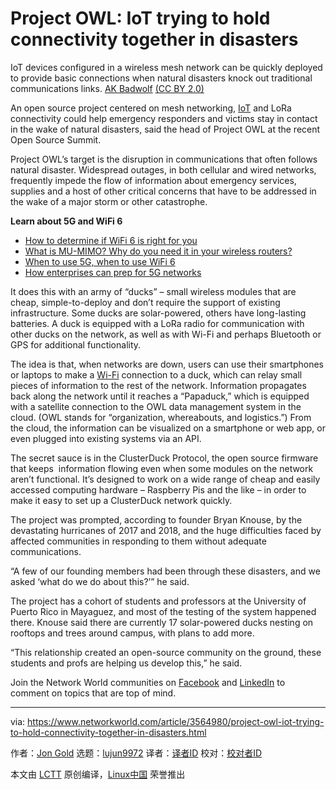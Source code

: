 [#]: collector: (lujun9972)
[#]: translator: (Yufei-Yan)
[#]: reviewer: ( )
[#]: publisher: ( )
[#]: url: ( )
[#]: subject: (Project OWL: IoT trying to hold connectivity together in disasters)
[#]: via: (https://www.networkworld.com/article/3564980/project-owl-iot-trying-to-hold-connectivity-together-in-disasters.html)
[#]: author: (Jon Gold https://www.networkworld.com/author/Jon-Gold/)

Project OWL: IoT trying to hold connectivity together in disasters
======
IoT devices configured in a wireless mesh network can be quickly deployed to provide basic connections when natural disasters knock out traditional communications links.
[AK Badwolf][1] [(CC BY 2.0)][2]

An open source project centered on mesh networking, [IoT][3] and LoRa connectivity could help emergency responders and victims stay in contact in the wake of natural disasters, said the head of Project OWL at the recent Open Source Summit.

Project OWL’s target is the disruption in communications that often follows natural disaster. Widespread outages, in both cellular and wired networks, frequently impede the flow of information about emergency services, supplies and a host of other critical concerns that have to be addressed in the wake of a major storm or other catastrophe.

**Learn about 5G and WiFi 6**

  * [How to determine if WiFi 6 is right for you][4]
  * [What is MU-MIMO? Why do you need it in your wireless routers?][5]
  * [When to use 5G, when to use WiFi 6][6]
  * [How enterprises can prep for 5G networks][7]



It does this with an army of “ducks” – small wireless modules that are cheap, simple-to-deploy and don’t require the support of existing infrastructure. Some ducks are solar-powered, others have long-lasting batteries. A duck is equipped with a LoRa radio for communication with other ducks on the network, as well as with Wi-Fi and perhaps Bluetooth or GPS for additional functionality.

The idea is that, when networks are down, users can use their smartphones or laptops to make a [Wi-Fi][8] connection to a duck, which can relay small pieces of information to the rest of the network. Information propagates back along the network until it reaches a “Papaduck,” which is equipped with a satellite connection to the OWL data management system in the cloud. (OWL stands for “organization, whereabouts, and logistics.”) From the cloud, the information can be visualized on a smartphone or web app, or even plugged into existing systems via an API.

The secret sauce is in the ClusterDuck Protocol, the open source firmware that keeps  information flowing even when some modules on the network aren’t functional. It’s designed to work on a wide range of cheap and easily accessed computing hardware – Raspberry Pis and the like – in order to make it easy to set up a ClusterDuck network quickly.

The project was prompted, according to founder Bryan Knouse, by the devastating hurricanes of 2017 and 2018, and the huge difficulties faced by affected communities in responding to them without adequate communications.

“A few of our founding members had been through these disasters, and we asked ‘what do we do about this?’” he said.

The project has a cohort of students and professors at the University of Puerto Rico in Mayaguez, and most of the testing of the system happened there. Knouse said there are currently 17 solar-powered ducks nesting on rooftops and trees around campus, with plans to add more.

“This relationship created an open-source community on the ground, these students and profs are helping us develop this,” he said.

Join the Network World communities on [Facebook][9] and [LinkedIn][10] to comment on topics that are top of mind.

--------------------------------------------------------------------------------

via: https://www.networkworld.com/article/3564980/project-owl-iot-trying-to-hold-connectivity-together-in-disasters.html

作者：[Jon Gold][a]
选题：[lujun9972][b]
译者：[译者ID](https://github.com/译者ID)
校对：[校对者ID](https://github.com/校对者ID)

本文由 [LCTT](https://github.com/LCTT/TranslateProject) 原创编译，[Linux中国](https://linux.cn/) 荣誉推出

[a]: https://www.networkworld.com/author/Jon-Gold/
[b]: https://github.com/lujun9972
[1]: https://www.flickr.com/photos/spiderkat/8487309555/in/photolist-dVZFrn-dDctnA-8WuLez-6RBSHn-bQa5F8-syyFcV-rvxKJT-5bSAh-2Xey4-3D4xww-4t1ZYv-dMgY7k-mHeMk1-xsPw6B-EiD3UR-k1rNkD-atorAv-f58MG9-g2QCe-Zr1wAC-ewx5Px-6vrwz7-8CCPSd-hAC5HZ-aHJC1B-9ovTST-Wqj4Sk-fiJjWG-28ATb9y-6tHHiR-8VZrmy-8iUVNB-DzSQV5-j6gpDL-2c2C5Re-kmbqae-Th4XGx-g325LW-cC1cp-26aa3aC-X7ruJo-jDkSKD-57695d-8Dz2hm-fPsDJr-gxcdoV-iSVsHR-dWWbct-ejvCrM-8ofaVz
[2]: https://creativecommons.org/licenses/by/2.0/legalcode
[3]: https://www.networkworld.com/article/3207535/what-is-iot-the-internet-of-things-explained.html
[4]: https://www.networkworld.com/article/3356838/how-to-determine-if-wi-fi-6-is-right-for-you.html
[5]: https://www.networkworld.com/article/3250268/what-is-mu-mimo-and-why-you-need-it-in-your-wireless-routers.html
[6]: https://www.networkworld.com/article/3402316/when-to-use-5g-when-to-use-wi-fi-6.html
[7]: https://www.networkworld.com/article/3306720/mobile-wireless/how-enterprises-can-prep-for-5g.html
[8]: https://www.networkworld.com/article/3560993/what-is-wi-fi-and-why-is-it-so-important.html
[9]: https://www.facebook.com/NetworkWorld/
[10]: https://www.linkedin.com/company/network-world
